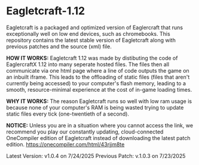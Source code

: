 # Eagletcraft-1.12
Eagletcraft is a packaged and optimized version of Eaglercraft that runs exceptionally well on low end devices, such as chromebooks. This repository contains the latest stable version of Eagletcraft along with previous patches and the source (xml) file.

**HOW IT WORKS:** 
Eagletcraft 1.12 was made by distibuting the code of EaglercraftX 1.12 into many seperate hosted files. The files then all communicate via one html page where a line of code outputs the game on an inbuilt iframe. This leads to the offloading of static files (files that aren't currently being accessed) to your computer's flash memory, leading to a smooth, resource-minimal experience at the cost of in-game loading times.

**WHY IT WORKS:**
The reason Eagletcraft runs so well with low ram usage is because none of your computer's RAM is being wasted trying to update static files every tick (one-twentieth of a second).

**NOTICE:**
Unless you are in a situation where you cannot access the link, we recommend you play our constantly updating, cloud-connected OneCompiler edition of Eagletcraft instead of downloading the latest patch edition. https://onecompiler.com/html/43rjjm8te

Latest Version: v1.0.4 on 7/24/2025
Previous Patch: v.1.0.3 on 7/23/2025
